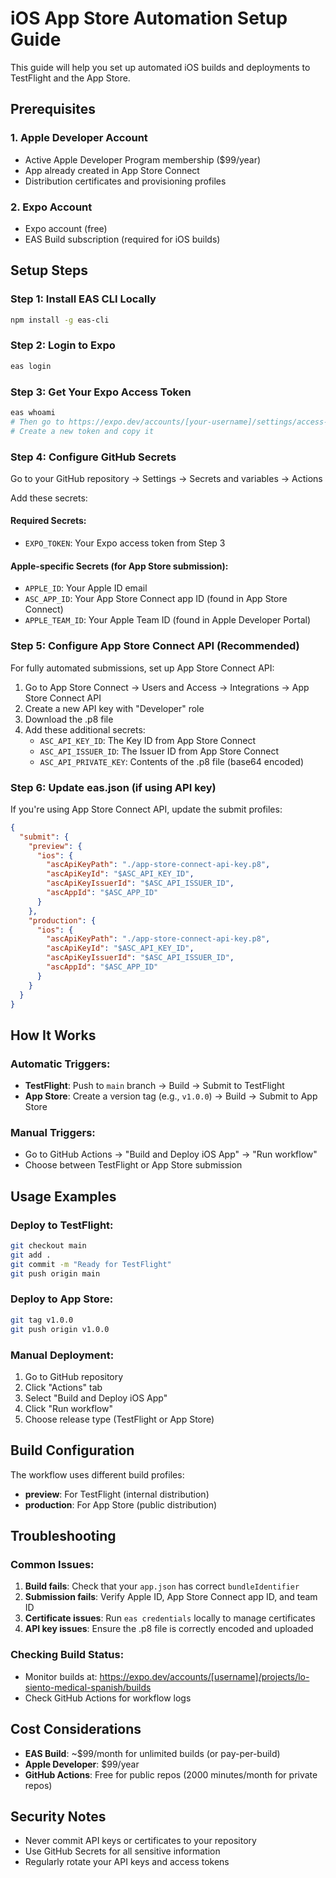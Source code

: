 # iOS App Store Automation Setup Guide

This guide will help you set up automated iOS builds and deployments to TestFlight and the App Store.

## Prerequisites

### 1. Apple Developer Account
- Active Apple Developer Program membership ($99/year)
- App already created in App Store Connect
- Distribution certificates and provisioning profiles

### 2. Expo Account
- Expo account (free)
- EAS Build subscription (required for iOS builds)

## Setup Steps

### Step 1: Install EAS CLI Locally
```bash
npm install -g eas-cli
```

### Step 2: Login to Expo
```bash
eas login
```

### Step 3: Get Your Expo Access Token
```bash
eas whoami
# Then go to https://expo.dev/accounts/[your-username]/settings/access-tokens
# Create a new token and copy it
```

### Step 4: Configure GitHub Secrets

Go to your GitHub repository → Settings → Secrets and variables → Actions

Add these secrets:

#### Required Secrets:
- `EXPO_TOKEN`: Your Expo access token from Step 3

#### Apple-specific Secrets (for App Store submission):
- `APPLE_ID`: Your Apple ID email
- `ASC_APP_ID`: Your App Store Connect app ID (found in App Store Connect)
- `APPLE_TEAM_ID`: Your Apple Team ID (found in Apple Developer Portal)

### Step 5: Configure App Store Connect API (Recommended)

For fully automated submissions, set up App Store Connect API:

1. Go to App Store Connect → Users and Access → Integrations → App Store Connect API
2. Create a new API key with "Developer" role
3. Download the .p8 file
4. Add these additional secrets:
   - `ASC_API_KEY_ID`: The Key ID from App Store Connect
   - `ASC_API_ISSUER_ID`: The Issuer ID from App Store Connect
   - `ASC_API_PRIVATE_KEY`: Contents of the .p8 file (base64 encoded)

### Step 6: Update eas.json (if using API key)

If you're using App Store Connect API, update the submit profiles:

```json
{
  "submit": {
    "preview": {
      "ios": {
        "ascApiKeyPath": "./app-store-connect-api-key.p8",
        "ascApiKeyId": "$ASC_API_KEY_ID",
        "ascApiKeyIssuerId": "$ASC_API_ISSUER_ID",
        "ascAppId": "$ASC_APP_ID"
      }
    },
    "production": {
      "ios": {
        "ascApiKeyPath": "./app-store-connect-api-key.p8", 
        "ascApiKeyId": "$ASC_API_KEY_ID",
        "ascApiKeyIssuerId": "$ASC_API_ISSUER_ID",
        "ascAppId": "$ASC_APP_ID"
      }
    }
  }
}
```

## How It Works

### Automatic Triggers:
- **TestFlight**: Push to `main` branch → Build → Submit to TestFlight
- **App Store**: Create a version tag (e.g., `v1.0.0`) → Build → Submit to App Store

### Manual Triggers:
- Go to GitHub Actions → "Build and Deploy iOS App" → "Run workflow"
- Choose between TestFlight or App Store submission

## Usage Examples

### Deploy to TestFlight:
```bash
git checkout main
git add .
git commit -m "Ready for TestFlight"
git push origin main
```

### Deploy to App Store:
```bash
git tag v1.0.0
git push origin v1.0.0
```

### Manual Deployment:
1. Go to GitHub repository
2. Click "Actions" tab
3. Select "Build and Deploy iOS App"
4. Click "Run workflow"
5. Choose release type (TestFlight or App Store)

## Build Configuration

The workflow uses different build profiles:
- **preview**: For TestFlight (internal distribution)
- **production**: For App Store (public distribution)

## Troubleshooting

### Common Issues:

1. **Build fails**: Check that your `app.json` has correct `bundleIdentifier`
2. **Submission fails**: Verify Apple ID, App Store Connect app ID, and team ID
3. **Certificate issues**: Run `eas credentials` locally to manage certificates
4. **API key issues**: Ensure the .p8 file is correctly encoded and uploaded

### Checking Build Status:
- Monitor builds at: https://expo.dev/accounts/[username]/projects/lo-siento-medical-spanish/builds
- Check GitHub Actions for workflow logs

## Cost Considerations

- **EAS Build**: ~$99/month for unlimited builds (or pay-per-build)
- **Apple Developer**: $99/year
- **GitHub Actions**: Free for public repos (2000 minutes/month for private repos)

## Security Notes

- Never commit API keys or certificates to your repository
- Use GitHub Secrets for all sensitive information
- Regularly rotate your API keys and access tokens
